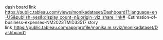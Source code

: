  dash board link https://public.tableau.com/views/monikadataset/Dashboard1?:language=en-US&publish=yes&:display_count=n&:origin=viz_share_link# -Estimation-of-business-expenses-NM2023TMID33517
 story link_https://public.tableau.com/app/profile/monika.m.s/viz/monikadataset/Dashboard1
